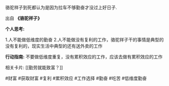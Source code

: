 骆驼祥子到死都认为是因为拉车不够勤奋才没过上好日子.

出自  **《骆驼祥子》**

**个人思考:**

1.人不能做低维度的勤奋
2.人不能做没有复利的工作，骆驼祥子干的事情是典型的没有复利的，现实生活中典型的还有送外卖的工作

**行动指南:**
不要做低维度重复，没有累积效应的工作，应该去做有累积效应的工作


相关卡片: [[勤劳就能致富？]]

#财富 #获取财富 #复利
#累积效应
#工作选择
#勤奋
#吃苦
#低维度勤奋






